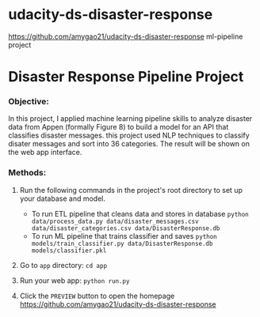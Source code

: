 # udacity-ds-disaster-response
https://github.com/amygao21/udacity-ds-disaster-response
ml-pipeline project 
# Disaster Response Pipeline Project
### Objective:
In this project, I applied machine learning pipeline skills to analyze disaster data from Appen (formally Figure 8) to build a model for an API that classifies disaster messages. this project used NLP techniques to classify disater messages and sort into 36 categories. The result will be shown on the web app interface.
### Methods:
1. Run the following commands in the project's root directory to set up your database and model.

    - To run ETL pipeline that cleans data and stores in database
        `python data/process_data.py data/disaster_messages.csv data/disaster_categories.csv data/DisasterResponse.db`
    - To run ML pipeline that trains classifier and saves
        `python models/train_classifier.py data/DisasterResponse.db models/classifier.pkl`

2. Go to `app` directory: `cd app`

3. Run your web app: `python run.py`

4. Click the `PREVIEW` button to open the homepage
https://github.com/amygao21/udacity-ds-disaster-response
